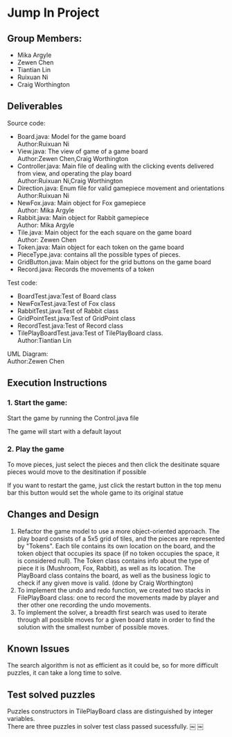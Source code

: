 # Jump In Project
## Group Members:
- Mika Argyle
- Zewen Chen
- Tiantian Lin
- Ruixuan Ni
- Craig Worthington

## Deliverables

Source code:
* Board.java: Model for the game board  
Author:Ruixuan Ni
* View.java: The view of game of a game board  
Author:Zewen Chen,Craig Worthington
* Controller.java: Main file of dealing with the clicking events delivered from view, and operating the play board  
Author:Ruixuan Ni,Craig Worthington
* Direction.java: Enum file for valid gamepiece movement and orientations  
Author:Ruixuan Ni
* NewFox.java: Main object for Fox gamepiece  
Author: Mika Argyle
* Rabbit.java: Main object for Rabbit gamepiece  
Author: Mika Argyle
* Tile.java: Main object for the each square on the game board  
Author: Zewen Chen
* Token.java: Main object for each token on the game board  
* PieceType.java: contains all the possible types of pieces.
* GridButton.java: Main object for the grid buttons on the game board
* Record.java: Records the movements of a token

Test code:
* BoardTest.java:Test of Board class
* NewFoxTest.java:Test of Fox class
* RabbitTest.java:Test of Rabbit class
* GridPointTest.java:Test of GridPoint class 
* RecordTest.java:Test of Record class
* TilePlayBoardTest.java:Test of TilePlayBoard class.   
Author:Tiantian Lin

UML Diagram:     
Author:Zewen Chen



## Execution Instructions
### 1. Start the game:
Start the game by running the Control.java file

The game will start with a default layout
### 2. Play the game
To move pieces, just select the pieces and then click the desitinate square
pieces would move to the desitination if possible

If you want to restart the game, just click the restart button in the top menu bar
this button would set the whole game to its original statue

## Changes and Design
1. Refactor the game model to use a more object-oriented approach. The play board consists of a 5x5 grid of tiles, and the pieces are represented by "Tokens". Each tile contains its own location on the board, and the token object that occupies its space (if no token occupies the space, it is considered null). The Token class contains info about the type of piece it is (Mushroom, Fox, Rabbit), as well as its location. The PlayBoard class contains the board, as well as the business logic to check if any given move is valid. (done by Craig Worthington)
2. To implement the undo and redo function, we created two stacks in FilePlayBoard class: one to record the movements made by player and ther other one recording the undo movements.
3. To implement the solver, a breadth first search was used to iterate through all possible moves for a given board state in order to find the solution with the smallest number of possible moves.   
  
## Known Issues
The search algorithm is not as efficient as it could be, so for more difficult puzzles, it can take a long time to solve. 

## Test solved puzzles

Puzzles constructors in TilePlayBoard class are distinguished by integer variables.  
There are three puzzles in solver test class passed sucessfully.
￼
￼
